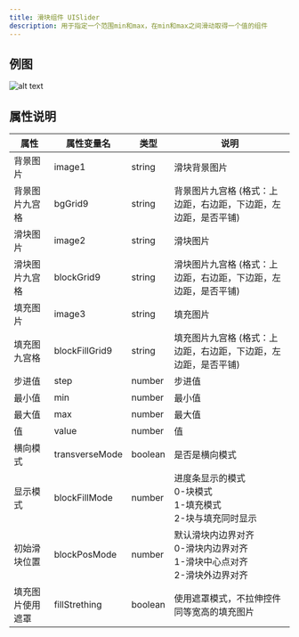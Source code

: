 ```yaml
---
title: 滑块组件 UISlider
description: 用于指定一个范围min和max，在min和max之间滑动取得一个值的组件
---
```


## 例图

![alt text](https://assbak.gcw.wiki/gcw/image/zh_hans/getting-started/13.interface/18.uislider/image.png)

## 属性说明

| 属性             | 属性变量名     | 类型    | 说明                                                                           |
| ---------------- | -------------- | ------- | ------------------------------------------------------------------------------ |
| 背景图片         | image1         | string  | 滑块背景图片                                                                   |
| 背景图片九宫格   | bgGrid9        | string  | 背景图片九宫格 (格式：上边距，右边距，下边距，左边距，是否平铺)                |
| 滑块图片         | image2         | string  | 滑块图片                                                                       |
| 滑块图片九宫格   | blockGrid9     | string  | 滑块图片九宫格 (格式：上边距，右边距，下边距，左边距，是否平铺)                |
| 填充图片         | image3         | string  | 填充图片                                                                       |
| 填充图九宫格     | blockFillGrid9 | string  | 填充图片九宫格 (格式：上边距，右边距，下边距，左边距，是否平铺)                |
| 步进值           | step           | number  | 步进值                                                                         |
| 最小值           | min            | number  | 最小值                                                                         |
| 最大值           | max            | number  | 最大值                                                                         |
| 值               | value          | number  | 值                                                                             |
| 横向模式         | transverseMode | boolean | 是否是横向模式                                                                 |
| 显示模式         | blockFillMode  | number  | 进度条显示的模式<br>0-块模式<br>1-填充模式<br>2-块与填充同时显示               |
| 初始滑块位置     | blockPosMode   | number  | 默认滑块内边界对齐<br>0-滑块内边界对齐<br>1-滑块中心点对齐<br>2-滑块外边界对齐 |
| 填充图片使用遮罩 | fillStrething  | boolean | 使用遮罩模式，不拉伸控件同等宽高的填充图片                                     |

<!-- ## 参考-API

- API-单机版-滑块组件:UISlider
- API-网络版-滑块组件:UISlider -->
